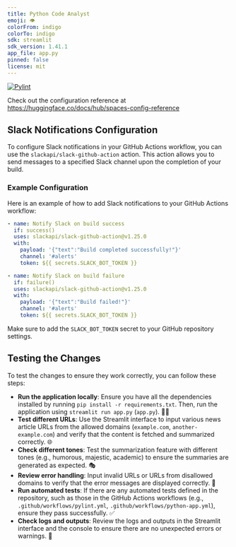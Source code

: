 ```yaml
---
title: Python Code Analyst
emoji: 👁
colorFrom: indigo
colorTo: indigo
sdk: streamlit
sdk_version: 1.41.1
app_file: app.py
pinned: false
license: mit
---
```


[![Pylint](https://github.com/canstralian/python-code-analyst/actions/workflows/pylint.yml/badge.svg)](https://github.com/canstralian/python-code-analyst/actions/workflows/pylint.yml)

Check out the configuration reference at https://huggingface.co/docs/hub/spaces-config-reference

## Slack Notifications Configuration

To configure Slack notifications in your GitHub Actions workflow, you can use the `slackapi/slack-github-action` action. This action allows you to send messages to a specified Slack channel upon the completion of your build.

### Example Configuration

Here is an example of how to add Slack notifications to your GitHub Actions workflow:

```yaml
- name: Notify Slack on build success
  if: success()
  uses: slackapi/slack-github-action@v1.25.0
  with:
    payload: '{"text":"Build completed successfully!"}'
    channel: '#alerts'
    token: ${{ secrets.SLACK_BOT_TOKEN }}

- name: Notify Slack on build failure
  if: failure()
  uses: slackapi/slack-github-action@v1.25.0
  with:
    payload: '{"text":"Build failed!"}'
    channel: '#alerts'
    token: ${{ secrets.SLACK_BOT_TOKEN }}
```

Make sure to add the `SLACK_BOT_TOKEN` secret to your GitHub repository settings.

## Testing the Changes

To test the changes to ensure they work correctly, you can follow these steps:

* **Run the application locally**: Ensure you have all the dependencies installed by running `pip install -r requirements.txt`. Then, run the application using `streamlit run app.py` (`app.py`). 🏃‍♂️
* **Test different URLs**: Use the Streamlit interface to input various news article URLs from the allowed domains (`example.com`, `another-example.com`) and verify that the content is fetched and summarized correctly. 🌐
* **Check different tones**: Test the summarization feature with different tones (e.g., humorous, majestic, academic) to ensure the summaries are generated as expected. 🎭
* **Review error handling**: Input invalid URLs or URLs from disallowed domains to verify that the error messages are displayed correctly. 🚫
* **Run automated tests**: If there are any automated tests defined in the repository, such as those in the GitHub Actions workflows (e.g., `.github/workflows/pylint.yml`, `.github/workflows/python-app.yml`), ensure they pass successfully. ✅
* **Check logs and outputs**: Review the logs and outputs in the Streamlit interface and the console to ensure there are no unexpected errors or warnings. 📜
